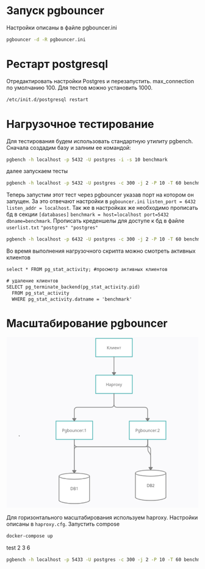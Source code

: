 # Запуск pgbouncer
Настройки описаны в файле pgbouncer.ini
```bash
pgbouncer -d -R pgbouncer.ini
```
# Рестарт postgresql
Отредактировать настройки Postgres и перезапустить.
max_connection по умолчанию 100. Для тестов можно установить 1000.
```bash
/etc/init.d/postgresql restart
```
# Нагрузочное тестирование
Для тестирования будем использовать стандартную утилиту pgbench.
Сначала создадим базу и залним ее командой:
```bash
pgbench -h localhost -p 5432 -U postgres -i -s 10 benchmark
````
далее запускаем тесты
```bash
pgbench -h localhost -p 5432 -U postgres -c 300 -j 2 -P 10 -T 60 benchmark
```
Теперь запустим этот тест через pgbouncer указав порт на котором он запущен.
За это отвечают настройки в `pgbouncer.ini` `listen_port = 6432
 listen_addr = localhost`. Так же в настройках же необходимо прописать
бд в секции `[databases]` `benchmark = host=localhost port=5432 dbname=benchmark`.
Прописать креденшелы для доступе к бд в файле `userlist.txt` `"postgres" "postgres"`
```bash
pgbench -h localhost -p 6432 -U postgres -c 300 -j 2 -P 10 -T 60 benchmark
```
Во время выполнения нагрузочного скрипта можно смотреть активных клиентов
```
select * FROM pg_stat_activity; #просмотр активных клиентов
```

```
# удаление клиентов
SELECT pg_terminate_backend(pg_stat_activity.pid)
  FROM pg_stat_activity
  WHERE pg_stat_activity.datname = 'benchmark'
```
# Масштабирование pgbouncer
![Alt text](docs/Scale.png)

Для горизонтального масштабирования используем haproxy.
Настройки описаны в `haproxy.cfg`. Запустить compose
```bash
docker-compose up
```
test 2 3 6
```bash
pgbench -h localhost -p 5433 -U postgres -c 300 -j 2 -P 10 -T 60 benchmark
```